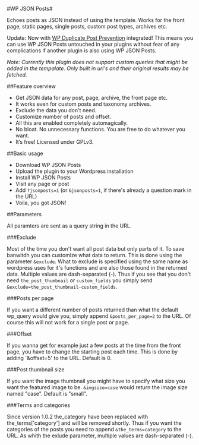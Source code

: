 #WP JSON Posts#

Echoes posts as JSON instead of using the template. 
Works for the front page, static pages, single posts, custom post types, archives etc.

Update: Now with [WP Duplicate Post Prevention](https://github.com/ahultgren/WP-Duplicate-Plugin-Prevention) integrated!
This means you can use WP JSON Posts untouched in your plugins without fear of any complications 
if another plugin is also using WP JSON Posts.

_Note: Currently this plugin does not support custom queries that might be added in the tempalate. 
Only built in url's and their original results may be fetched._

##Feature overview

* Get JSON data for any post, page, archive, the front page etc.
* It works even for custom posts and taxonomy archives.
* Exclude the data you don't need.
* Customize number of posts and offset.
* All this are enabled completely automagically.
* No bloat. No unnecessary functions. You are free to do whatever you want.
* It’s free! Licensed under GPLv3.

##Basic usage

* Download WP JSON Posts
* Upload the plugin to your Wordpress installation
* Install WP JSON Posts
* Visit any page or post
* Add `?jsonposts=1` (or `&jsonposts=1`, if there's already a question mark in the URL)
* Voila, you got JSON!

##Parameters

All paramters are sent as a query string in the URL.

###Exclude

Most of the time you don't want all post data but only parts of it.
To save banwitdh you can customize what data to return. This is done using the parameter `&exclude`.
What to exclude is specified using the same name as wordpress uses for it's functions and are also
those found in the returned data. Multiple values are dash-separated (-). 
Thus if you see that you don't need `the_post_thumbnail` or `custom_fields` you simply send 
`&exclude=the_post_thumbnail-custom_fields`.

###Posts per page

If you want a different number of posts returned than what the default wp_query would give you,
simply append `&posts_per_page=2` to the URL. Of course this will not work for a single post or page.

###Offset

If you wanna get for example just a few posts at the time from the front page, you have to change the
starting post each time. This is done by adding `&offset=5' to the URL. Default is 0.

###Post thumbnail size

If you want the image thumbnail you might have to specify what size you want the featured image to be. 
`&imgsize=case` would return the image size named "case". Default is "small".

###Terms and categories

Since version 1.0.2 the_category have been replaced with the_terms['category'] and will be removed shortly.
Thus if you want the categories of the posts you need to append `&the_terms=category` to the URL.
As whith the exlude parameter, multiple values are dash-separated (-). 